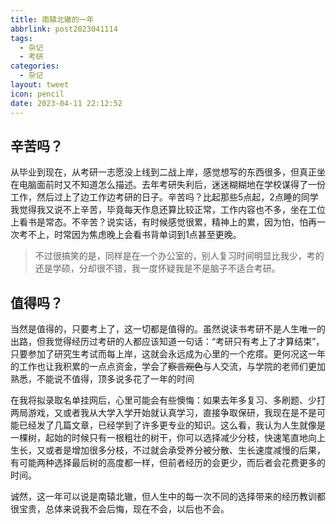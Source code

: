 ```yaml
---
title: 南辕北辙的一年
abbrlink: post2023041114
tags:
  - 杂记
  - 考研
categories:
  - 杂记
layout: tweet
icon: pencil
date: 2023-04-11 22:12:52
---
```


## 辛苦吗？

从毕业到现在，从考研一志愿没上线到二战上岸，感觉想写的东西很多，但真正坐在电脑面前时又不知道怎么描述。去年考研失利后，迷迷糊糊地在学校谋得了一份工作，然后过上了边工作边考研的日子。辛苦吗？比起那些5点起，2点睡的同学我觉得我又说不上辛苦，毕竟每天作息还算比较正常，工作内容也不多，坐在工位上看书是常态。不辛苦？说实话，有时候感觉很累，精神上的累，因为怕，怕再一次考不上，时常因为焦虑晚上会看书背单词到1点甚至更晚。

> 不过很搞笑的是，同样是在一个办公室的，别人复习时间明显比我少，考的还是学硕，分却很不错，我一度怀疑我是不是脑子不适合考研。

## 值得吗？

当然是值得的，只要考上了，这一切都是值得的。虽然说读书考研不是人生唯一的出路，但我觉得经历过考研的人都应该知道一句话：“考研只有考上了才算结束”，只要参加了研究生考试而每上岸，这就会永远成为心里的一个疙瘩。更何况这一年的工作也让我积累的一点点资金，学会了~~察言观色~~与人交流，与学院的老师们更加熟悉，不能说不值得，顶多说多花了一年的时间

在我将拟录取名单挂网后，心里可能会有些懊悔：如果去年多复习、多刷题、少打两局游戏，又或者我从大学入学开始就认真学习，直接争取保研，我现在是不是可能已经发了几篇文章，已经学到了许多更专业的知识。这么看，我认为人生就像是一棵树，起始的时候只有一根粗壮的树干，你可以选择减少分枝，快速笔直地向上生长，又或者是增加很多分枝，不过就会承受养分被分散、生长速度减慢的后果，有可能两种选择最后树的高度都一样，但前者经历的会更少，而后者会花费更多的时间。

诚然，这一年可以说是南辕北辙，但人生中的每一次不同的选择带来的经历教训都很宝贵，总体来说我不会后悔，现在不会，以后也不会。